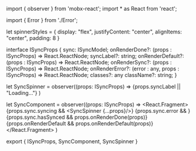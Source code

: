 import { observer } from 'mobx-react';
import * as React from 'react';

import { Error } from './Error';

let spinnerStyles = {
    display: "flex",
    justifyContent: "center",
    alignItems: "center",
    padding: 8
}

interface ISyncProps {
    sync: ISyncModel;
    onRenderDone?: (props : ISyncProps) => React.ReactNode;
    syncLabel?: string;
    onRenderDefault?: (props : ISyncProps) => React.ReactNode;
    onRenderSync?: (props : ISyncProps) => React.ReactNode;
    onRenderError?: (error : any, props : ISyncProps) => React.ReactNode;
    classes?: any
    className?: string;
}

let SyncSpinner = observer((props: ISyncProps) => 
        <span style={spinnerStyles}>
            {props.syncLabel || "Loading..."}
        </span>
)

let SyncComponent = observer((props: ISyncProps) => 
    <React.Fragment>
        {props.sync.syncing && <SyncSpinner {...props}/>}
        {props.sync.error && <Error className="sync-error-message" error={props.sync.error}/>}
        {props.sync.hasSynced && props.onRenderDone(props)}
        {props.onRenderDefault && props.onRenderDefault(props)}
    </React.Fragment>
)

export { ISyncProps, SyncComponent, SyncSpinner }